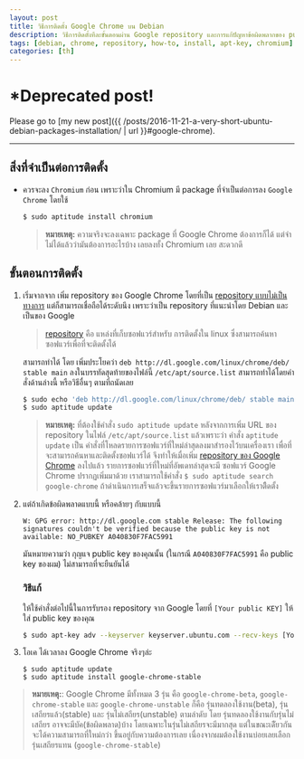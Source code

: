 ```yaml
---
layout: post
title: วิธีการติดตั้ง Google Chrome บน Debian
description: วิธีการติดตั้งทีละขั้นตอนผ่าน Google repository และการแก้ปัญหาข้อผิดพลากของ public key ในการเพิ่ม repository ใหม่ 
tags: [debian, chrome, repository, how-to, install, apt-key, chromium]
categories: [th]
---
```


# *Deprecated post!
 
Please go to [my new post]({{ /posts/2016-11-21-a-very-short-ubuntu-debian-packages-installation/ | url }}#google-chrome). 

<hr>

## สิ่งที่จำเป็นต่อการติดตั้ง
- ควรจะลง `Chromium` ก่อน เพราะว่าใน Chromium มี package ที่จำเป็นต่อการลง `Google Chrome` โดยใช้

    ```bash
    $ sudo aptitude install chromium
    ```
    
    >  **หมายเหตุ:** ความจริงจะลงเฉพาะ package ที่ Google Chrome ต้องการก็ได้ แต่จำไม่ได้แล้วว่ามันต้องการอะไรบ้าง เลยลงทั้ง Chromium เลย สะดวกดี

## ขั้นตอนการติดตั้ง
1. เริ่มจากจาก เพิ่ม repository ของ Google Chrome โดยที่เป็น [repository แบบไม่เป็นทางการ](https://wiki.debian.org/UnofficialRepositories)  แต่ก็สามารถเชื่อถือได้ระดับนึง เพราะว่าเป็น repository ที่แนะนำโดย Debian และเป็นของ Google 

    > [repository](https://wiki.debian.org/DebianRepository) คือ แหล่งที่เก็บซอฟแวร์สำหรับ การติดตั้งใน linux ซึ่งสามารถค้นหาซอฟแวร์เพื่อที่จะติดตั้งได้

	สามารถทำได้ โดย เพิ่มประโยคว่า  `deb http://dl.google.com/linux/chrome/deb/ stable main` ลงในบรรทัดสุดท้ายของไฟล์นี้ `/etc/apt/source.list` สามารถทำได้โดยคำสั่งด้านล่างนี้ หรือวิธีอื่นๆ ตามที่ถนัดเลย

    ```bash
    $ sudo echo 'deb http://dl.google.com/linux/chrome/deb/ stable main' >> /etc/apt/source.list
    $ sudo aptitude update
    ```
    
    >  **หมายเหตุ:** ที่ต้องใช้คำสั่ง `sudo aptitude update` หลังจากการเพิ่ม URL ของ repository ในไฟล์ `/etc/apt/source.list` แล้วเพราะว่า คำสั่ง `aptitude update` เป็น คำสั่งที่โหลดรายการซอฟแวร์ที่ใหม่ล่าสุดลงมาสำรองไว้บนเครื่องเรา เพื่อที่จะสามารถค้นหาและติดตั้งซอฟแวร์ได้ จึงทำให้เมื่อเพิ่ม [repository ของ Google Chrome](http://dl.google.com/linux/chrome/deb/) ลงไปแล้ว รายการซอฟแวร์ที่ใหม่ที่อัพเดทล่าสุดจะมี ซอฟแวร์ Google Chrome ปรากฏเพิ่มมาด้วย เราสามารถใช้คำสั่ง `$ sudo aptitude search google-chrome` ถ้าดำเนินการเสร็จแล้วจะขึ้นรายการซอฟแวร์มาเลือกให้เราติืดตั้ง

2. แต่ถ้าเกิดข้อผิดพลาดแบบนี้ หรือคล้ายๆ กับแบบนี้

    ```
    W: GPG error: http://dl.google.com stable Release: The following signatures couldn't be verified because the public key is not available: NO_PUBKEY A040830F7FAC5991
    ```
    
    มันหมายความว่า กุญแจ public key ของคุณนั้น (ในกรณี `A040830F7FAC5991` คือ public key ของผม) ไม่สามารถที่จะยืนยันได้ 
    ### วิธีแก้
    ให้ใช้คำสั่งต่อไปนี้ในการรับรอง repository จาก Google โดยที่ `[Your public KEY]` ให้ใส่ public key ของคุณ
    
    ```bash
    $ sudo apt-key adv --keyserver keyserver.ubuntu.com --recv-keys [Your public KEY]
    ```

3. โอเค ได้เวลาลง Google Chrome จริงๆล่ะ

    ```
    $ sudo aptitude update
    $ sudo aptitude install google-chrome-stable
    ```
    
> **หมายเหตุ:**: Google Chrome มีทั้งหมด 3 รุ่น คือ `google-chrome-beta`, `google-chrome-stable` และ `google-chrome-unstable` ก็คือ รุ่นทดลองใช้งาน(beta), รุ่นเสถียรแล้ว(stable) และ รุ่นไม่เสถียร(unstable) ตามลำดับ โดย รุ่นทดลองใช้งานกับรุ่นไม่เสถียร อาจจะมีบัค(ข้อผิดพลาด)บ้าง โดยเฉพาะในรุ่นไม่เสถียรจะมีมากสุด แต่ในขณะเดีัยวกันจะได้ความสามารถที่ใหม่กว่า ขึ้นอยู่กับความต้องการเลย เนื่องจากผมต้องใช้งานบ่อยเลยเลือกรุ่นเสถียรแทน (`google-chrome-stable`)

